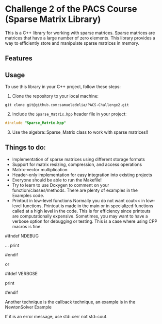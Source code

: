 # Challenge 2 of the PACS Course (Sparse Matrix Library)

This is a C++ library for working with sparse matrices. Sparse matrices are matrices that have a large number of zero elements. This library provides a way to efficiently store and manipulate sparse matrices in memory.

## Features



## Usage

To use this library in your C++ project, follow these steps:

1. Clone the repository to your local machine:

```
git clone git@github.com:samueledelia/PACS-Challenge2.git
```
2. Include the `Sparse_Matrix.hpp` header file in your project:

```cpp
#include "Sparse_Matrix.hpp"
```
3. Use the algebra::Sparse_Matrix class to work with sparse matrices!!

## Things to do:
- Implementation of sparse matrices using different storage formats
- Support for matrix resizing, compression, and access operations
- Matrix-vector multiplication
- Header-only implementation for easy integration into existing projects
- Everyone should be able to run the Makefile!
- Try to learn to use Doxygen to comment on your function/classes/methods. There are plenty of examples in the Examples code.
- Printout in low-level functions Normally you do not want cout<< in low-level functions. Printout is made in the main or in specialized functions called at a high level in the code. This is for efficiency since printouts are computationally expensive. Sometimes, you may want to have a verbose option for debugging or testing. This is a case where using CPP macros is fine.  

#ifndef NDEBUG

... print

#endif

or

#ifdef VERBOSE

print

#endif  

Another technique is the callback technique, an example is in the NewtonSolver Example

If it is an error message, use std::cerr not std::cout.
